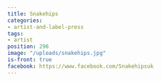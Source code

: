 ```yaml
---
title: Snakehips
categories:
- artist-and-label-press
tags:
- artist
position: 296
image: "/uploads/snakehips.jpg"
is-front: true
facebook: https://www.facebook.com/Snakehipsuk
---
```


